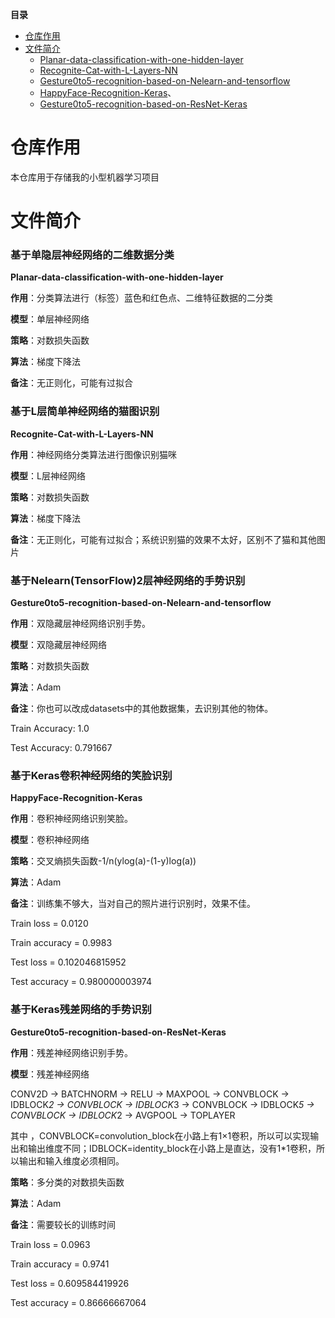 **目录**

* [仓库作用](#仓库作用)
* [文件简介](#文件简介)
	* [Planar-data-classification-with-one-hidden-layer](#基于单隐层神经网络的二维数据分类)
	* [Recognite-Cat-with-L-Layers-NN](#基于L层简单神经网络的猫图识别)
	* [Gesture0to5-recognition-based-on-Nelearn-and-tensorflow](#基于Nelearn(TensorFlow)2层神经网络的手势识别)
	* [HappyFace-Recognition-Keras](#基于Keras卷积神经网络的笑脸识别)、
	* [Gesture0to5-recognition-based-on-ResNet-Keras](#基于Keras残差网络的手势识别)


# 仓库作用
本仓库用于存储我的小型机器学习项目

# 文件简介
### 基于单隐层神经网络的二维数据分类
**Planar-data-classification-with-one-hidden-layer**

**作用**：分类算法进行（标签）蓝色和红色点、二维特征数据的二分类

**模型**：单层神经网络

**策略**：对数损失函数

**算法**：梯度下降法

**备注**：无正则化，可能有过拟合

### 基于L层简单神经网络的猫图识别
**Recognite-Cat-with-L-Layers-NN**

**作用**：神经网络分类算法进行图像识别猫咪

**模型**：L层神经网络

**策略**：对数损失函数

**算法**：梯度下降法

**备注**：无正则化，可能有过拟合；系统识别猫的效果不太好，区别不了猫和其他图片

### 基于Nelearn(TensorFlow)2层神经网络的手势识别
**Gesture0to5-recognition-based-on-Nelearn-and-tensorflow**

**作用**：双隐藏层神经网络识别手势。

**模型**：双隐藏层神经网络

**策略**：对数损失函数

**算法**：Adam

**备注**：你也可以改成datasets中的其他数据集，去识别其他的物体。

Train Accuracy: 1.0

Test Accuracy: 0.791667

### 基于Keras卷积神经网络的笑脸识别
**HappyFace-Recognition-Keras**

**作用**：卷积神经网络识别笑脸。

**模型**：卷积神经网络

**策略**：交叉熵损失函数-1/n(ylog(a)-(1-y)log(a))

**算法**：Adam

**备注**：训练集不够大，当对自己的照片进行识别时，效果不佳。

Train loss =  0.0120

Train accuracy =  0.9983

Test  loss =  0.102046815952

Test accuracy =  0.980000003974

### 基于Keras残差网络的手势识别
**Gesture0to5-recognition-based-on-ResNet-Keras**

**作用**：残差神经网络识别手势。

**模型**：残差神经网络

CONV2D -> BATCHNORM -> RELU -> MAXPOOL -> CONVBLOCK -> IDBLOCK*2 -> CONVBLOCK -> IDBLOCK*3  -> CONVBLOCK -> IDBLOCK*5 -> CONVBLOCK -> IDBLOCK*2 -> AVGPOOL -> TOPLAYER

其中 ，CONVBLOCK=convolution_block在小路上有1×1卷积，所以可以实现输出和输出维度不同；IDBLOCK=identity_block在小路上是直达，没有1*1卷积，所以输出和输入维度必须相同。

**策略**：多分类的对数损失函数

**算法**：Adam

**备注**：需要较长的训练时间

Train loss =  0.0963 

Train accuracy =  0.9741

Test  loss =  0.609584419926

Test accuracy =  0.86666667064






